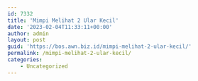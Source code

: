 ```yaml
---
id: 7332
title: 'Mimpi Melihat 2 Ular Kecil'
date: '2023-02-04T11:33:11+00:00'
author: admin
layout: post
guid: 'https://bos.awn.biz.id/mimpi-melihat-2-ular-kecil/'
permalink: /mimpi-melihat-2-ular-kecil/
categories:
    - Uncategorized
---
```


